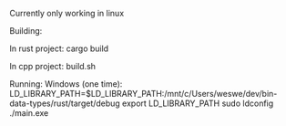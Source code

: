 Currently only working in linux

Building:

In rust project:
    cargo build

In cpp project:
    build.sh

Running:
    Windows (one time):
        LD_LIBRARY_PATH=$LD_LIBRARY_PATH:/mnt/c/Users/weswe/dev/bin-data-types/rust/target/debug
        export LD_LIBRARY_PATH
        sudo ldconfig
    ./main.exe

